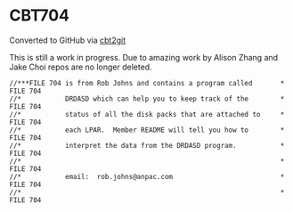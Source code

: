 # CBT704
Converted to GitHub via [cbt2git](https://github.com/wizardofzos/cbt2git)

This is still a work in progress. 
Due to amazing work by Alison Zhang and Jake Choi repos are no longer deleted.

```
//***FILE 704 is from Rob Johns and contains a program called       *   FILE 704
//*           DRDASD which can help you to keep track of the        *   FILE 704
//*           status of all the disk packs that are attached to     *   FILE 704
//*           each LPAR.  Member README will tell you how to        *   FILE 704
//*           interpret the data from the DRDASD program.           *   FILE 704
//*                                                                 *   FILE 704
//*           email:  rob.johns@anpac.com                           *   FILE 704
//*                                                                 *   FILE 704
```
